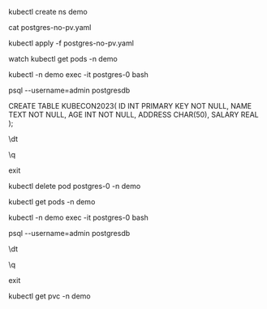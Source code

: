 kubectl create ns demo

cat postgres-no-pv.yaml

kubectl apply -f postgres-no-pv.yaml

watch kubectl get pods -n demo

kubectl -n demo exec -it postgres-0 bash

psql --username=admin postgresdb

CREATE TABLE KUBECON2023(
   ID INT PRIMARY KEY     NOT NULL,
   NAME           TEXT    NOT NULL,
   AGE            INT     NOT NULL,
   ADDRESS        CHAR(50),
   SALARY         REAL
);

\dt 

\q

exit 

kubectl delete pod postgres-0 -n demo

kubectl get pods -n demo 

kubectl -n demo exec -it postgres-0 bash

psql --username=admin postgresdb

\dt 

\q 

exit 

kubectl get pvc -n demo 
